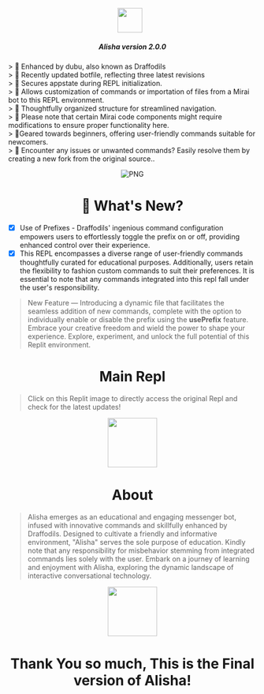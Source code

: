 <p align="center"><a href="https://www.facebook.com/profile.php?id=100093708672653&mibextid=ZbWKwL" target="_blank" rel="noopener noreferrer">
  <img src="https://i.postimg.cc/52qX0YvG/7636eaa1430e578e848739a06726abe5.jpg" width="50" style="margin-right: 10px;"></a>
</p>
<h5 align="center">
 Alisha version 2.0.0 </h5>
> 🔸 Enhanced by dubu, also known as Draffodils <br>
> 🔸 Recently updated botfile, reflecting three latest revisions <br>
> 🔸 Secures appstate during REPL initialization.<br>
> 🔸 Allows customization of commands or importation of files from a Mirai bot to this REPL environment.<br>
> 🔸 Thoughtfully organized structure for streamlined navigation.<br>
> 🔸 Please note that certain Mirai code components might require modifications to ensure proper functionality here.<br>
> 🔸Geared towards beginners, offering user-friendly commands suitable for newcomers.<br>
> 🔸 Encounter any issues or unwanted commands? Easily resolve them by creating a new fork from the original source..
<p align="center">
    <img align="center" alt="PNG" src="https://i.postimg.cc/CxTW7J5Z/d01f3daf53d3ca155042606f689e7f76.gif"/>
<h1 align='center'>
🚀 What's New?
</h1></p>

- [x] Use of Prefixes - Draffodils' ingenious command configuration empowers users to effortlessly toggle the prefix on or off, providing enhanced control over their experience.
- [x] This REPL encompasses a diverse range of user-friendly commands thoughtfully curated for educational purposes. Additionally, users retain the flexibility to fashion custom commands to suit their preferences. It is essential to note that any commands integrated into this repl fall under the user's responsibility.
> New Feature — Introducing a dynamic file that facilitates the seamless addition of new commands, complete with the option to individually enable or disable the prefix using the **usePrefix** feature. Embrace your creative freedom and wield the power to shape your experience. Explore, experiment, and unlock the full potential of this Replit environment.

<h1 align="center">
Main Repl
</h1>

> Click on this Replit image to directly access the original Repl and check for the latest updates!

<p align="center">
  <a href="https://replit.com/@jidite1109/radiance-1" target="_blank" rel="noopener noreferrer"><img src="https://i.postimg.cc/wvJYkPzG/d3357e5df1fbdb3eed78dfc3ec83a80b.jpg" width="100" /></a>
  
  <h1 align="center">
  About  </h1>
  
>  Alisha emerges as an educational and engaging messenger bot, infused with innovative commands and skillfully enhanced by Draffodils. Designed to cultivate a friendly and informative environment, "Alisha" serves the sole purpose of education. Kindly note that any responsibility for misbehavior stemming from integrated commands lies solely with the user. Embark on a journey of learning and enjoyment with Alisha, exploring the dynamic landscape of interactive conversational technology.

<p align="center">
    <img align="center" src="https://i.postimg.cc/MZdQSrVB/91b0e2f407edea81e2a761cfb322aab7.gif" width="100"/>
<h1 align="center"> Thank You so much, This is the Final version of Alisha! </h1>
